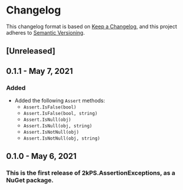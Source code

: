 # Changelog

This changelog format is based on [Keep a Changelog](https://keepachangelog.com/en/1.0.0/), and this project adheres to [Semantic Versioning](https://semver.org/spec/v2.0.0.html).

## [Unreleased]

## 0.1.1 - May 7, 2021
### Added
- Added the following `Assert` methods:
  - `Assert.IsFalse(bool)`
  - `Assert.IsFalse(bool, string)`
  - `Assert.IsNull(obj)`
  - `Assert.IsNull(obj, string)`
  - `Assert.IsNotNull(obj)`
  - `Assert.IsNotNull(obj, string)`

## 0.1.0 - May 6, 2021
### This is the first release of 2kPS.AssertionExceptions, as a NuGet package.
